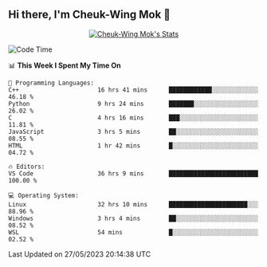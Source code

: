 ## Hi there, I'm Cheuk-Wing Mok 👋

<!--
**mozro0327/mozro0327** is a ✨ _special_ ✨ repository because its `README.md` (this file) appears on your GitHub profile.

Here are some ideas to get you started:

- 🔭 I’m currently working on ...
- 🌱 I’m currently learning ...
- 👯 I’m looking to collaborate on ...
- 🤔 I’m looking for help with ...
- 💬 Ask me about ...
- 📫 How to reach me: ...
- 😄 Pronouns: ...
- ⚡ Fun fact: ...
-->

<p align="center">
  <a href="https://github.com/mozro0327" class="rich-diff-level-one">
    <img src="https://github-readme-stats.vercel.app/api?username=mozro0327&title_color=333&text_color=777" alt="Cheuk-Wing Mok's Stats" >
    <!-- &hide=issues
    <img src="https://github-readme-stats.vercel.app/api?username=mozro0327&hide=issues&title_color=333&text_color=777" alt="Cheuk-Wing Mok's Stats" >
    -->
  </a>
</p>

<!--START_SECTION:waka-->
![Code Time](http://img.shields.io/badge/Code%20Time-1%2C595%20hrs%204%20mins-blue)

📊 **This Week I Spent My Time On** 

```text
💬 Programming Languages: 
C++                      16 hrs 41 mins      ████████████░░░░░░░░░░░░░   46.18 % 
Python                   9 hrs 24 mins       ███████░░░░░░░░░░░░░░░░░░   26.02 % 
C                        4 hrs 16 mins       ███░░░░░░░░░░░░░░░░░░░░░░   11.81 % 
JavaScript               3 hrs 5 mins        ██░░░░░░░░░░░░░░░░░░░░░░░   08.55 % 
HTML                     1 hr 42 mins        █░░░░░░░░░░░░░░░░░░░░░░░░   04.72 % 

🔥 Editors: 
VS Code                  36 hrs 9 mins       █████████████████████████   100.00 % 

💻 Operating System: 
Linux                    32 hrs 10 mins      ██████████████████████░░░   88.96 % 
Windows                  3 hrs 4 mins        ██░░░░░░░░░░░░░░░░░░░░░░░   08.52 % 
WSL                      54 mins             █░░░░░░░░░░░░░░░░░░░░░░░░   02.52 % 
```


 Last Updated on 27/05/2023 20:14:38 UTC
<!--END_SECTION:waka-->
